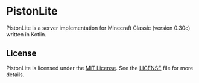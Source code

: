 # PistonLite
PistonLite is a server implementation for Minecraft Classic (version 0.30c) written in Kotlin.

## License
PistonLite is licensed under the [MIT License](https://opensource.org/license/mit). See the [LICENSE](LICENSE) file for
more details.